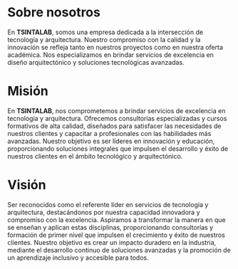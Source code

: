 # Sobre nosotros
En **TSINTALAB**, somos una empresa dedicada a la intersección de tecnología y arquitectura. Nuestro compromiso con la calidad y la innovación se refleja tanto en nuestros proyectos como en nuestra oferta académica. Nos especializamos en brindar servicios de excelencia en diseño arquitectónico y soluciones tecnológicas avanzadas.

# Misión 
En **TSINTALAB**, nos comprometemos a brindar servicios de excelencia en tecnología y arquitectura. Ofrecemos consultorías especializadas y cursos formativos de alta calidad, diseñados para satisfacer las necesidades de nuestros clientes y capacitar a profesionales con las habilidades más avanzadas. Nuestro objetivo es ser líderes en innovación y educación, proporcionando soluciones integrales que impulsen el desarrollo y éxito de nuestros clientes en el ámbito tecnológico y arquitectónico.

# Visión
Ser reconocidos como el referente líder en servicios de tecnología y arquitectura, destacándonos por nuestra capacidad innovadora y compromiso con la excelencia. Aspiramos a transformar la manera en que se enseñan y aplican estas disciplinas, proporcionando consultorías y formación de primer nivel que impulsen el crecimiento y éxito de nuestros clientes. Nuestro objetivo es crear un impacto duradero en la industria, mediante el desarrollo continuo de soluciones avanzadas y la promoción de un aprendizaje inclusivo y accesible para todos.

